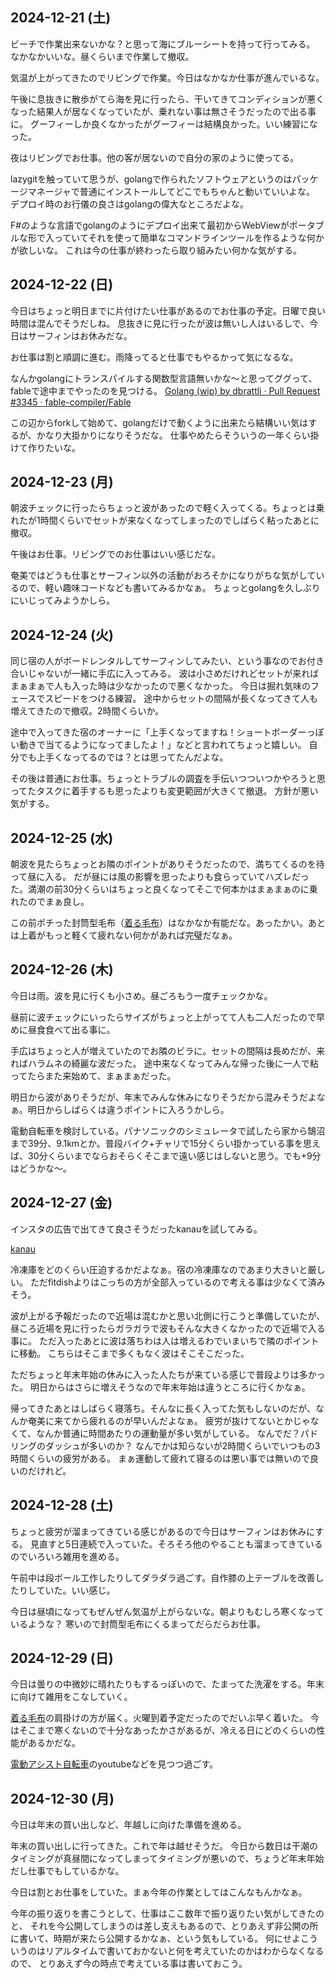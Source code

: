 ## 2024-12-21 (土)

ビーチで作業出来ないかな？と思って海にブルーシートを持って行ってみる。
なかなかいいな。昼くらいまで作業して撤収。

気温が上がってきたのでリビングで作業。今日はなかなか仕事が進んでいるな。

午後に息抜きに散歩がてら海を見に行ったら、干いてきてコンディションが悪くなった結果人が居なくなっていたが、乗れない事は無さそうだったので出る事に。
グーフィーしか良くなかったがグーフィーは結構良かった。いい練習になった。

夜はリビングでお仕事。他の客が居ないので自分の家のように使ってる。

lazygitを触っていて思うが、golangで作られたソフトウェアというのはパッケージマネージャで普通にインストールしてどこでもちゃんと動いていいよな。
デプロイ時のお行儀の良さはgolangの偉大なところだよな。

F#のような言語でgolangのようにデプロイ出来て最初からWebViewがポータブルな形で入っていてそれを使って簡単なコマンドラインツールを作るような何かが欲しいな。
これは今の仕事が終わったら取り組みたい何かな気がする。

## 2024-12-22 (日)

今日はちょっと明日までに片付けたい仕事があるのでお仕事の予定。日曜で良い時間は混んでそうだしね。
息抜きに見に行ったが波は無いし人はいるしで、今日はサーフィンはお休みだな。

お仕事は割と順調に進む。雨降ってると仕事でもやるかって気になるな。

なんかgolangにトランスパイルする関数型言語無いかな〜と思ってググって、fableで途中までやったのを見つける。 [Golang (wip) by dbrattli · Pull Request #3345 · fable-compiler/Fable](https://github.com/fable-compiler/Fable/pull/3345)

この辺からforkして始めて、golangだけで動くように出来たら結構いい気はするが、かなり大掛かりになりそうだな。
仕事やめたらそういうの一年くらい掛けて作りたいな。

## 2024-12-23 (月)

朝波チェックに行ったらちょっと波があったので軽く入ってくる。ちょっとは乗れたが1時間くらいでセットが来なくなってしまったのでしばらく粘ったあとに撤収。

午後はお仕事。リビングでのお仕事はいい感じだな。

奄美ではどうも仕事とサーフィン以外の活動がおろそかになりがちな気がしているので、軽い趣味コードなども書いてみるかなぁ。
ちょっとgolangを久しぶりにいじってみようかしら。

## 2024-12-24 (火)

同じ宿の人がボードレンタルしてサーフィンしてみたい、という事なのでお付き合いじゃないが一緒に手広に入ってみる。
波は小さめだけれどセットが来ればまぁまぁで人も入った時は少なかったので悪くなかった。
今日は掘れ気味のフェースでスピードをつける練習。
途中からセットの間隔が長くなってきて人も増えてきたので撤収。2時間くらいか。

途中で入ってきた宿のオーナーに「上手くなってますね！ショートボーダーっぽい動きで当てるようになってましたよ！」などと言われてちょっと嬉しい。
自分でも上手くなってるのでは？とは思ってたんだよな。

その後は普通にお仕事。ちょっとトラブルの調査を手伝いつついつかやろうと思ってたタスクに着手するも思ったよりも変更範囲が大きくて撤退。
方針が悪い気がする。

## 2024-12-25 (水)

朝波を見たらちょっとお隣のポイントがありそうだったので、満ちてくるのを待って昼に入る。
だが昼には風の影響を思ったよりも食らっていてハズレだった。満潮の前30分くらいはちょっと良くなってそこで何本かはまぁまぁのに乗れたのでまぁ良し。

この前ポチった封筒型毛布（[着る毛布](%E7%9D%80%E3%82%8B%E6%AF%9B%E5%B8%83)）はなかなか有能だな。あったかい。あとは上着がもっと軽くて疲れない何かがあれば完璧だなぁ。

## 2024-12-26 (木)

今日は雨。波を見に行くも小さめ。昼ごろもう一度チェックかな。

昼前に波チェックにいったらサイズがちょっと上がってて人も二人だったので早めに昼食食べて出る事に。

手広はちょっと人が増えていたのでお隣のビラに。セットの間隔は長めだが、来ればハラムネの綺麗な波だった。
途中来なくなってみんな帰った後に一人で粘ってたらまた来始めて、まぁまぁだった。

明日から波がありそうだが、年末でみんな休みになりそうだから混みそうだよなぁ。明日からしばらくは違うポイントに入ろうかしら。

電動自転車を検討している。パナソニックのシミュレータで試したら家から鵠沼まで39分、9.1kmとか。普段バイク+チャリで15分くらい掛かっている事を思えば、30分くらいまでならおそらくそこまで遠い感じはしないと思う。でも+9分はどうかな〜。

## 2024-12-27 (金)

インスタの広告で出てきて良さそうだったkanauを試してみる。

[kanau](https://shokunosoyokaze.com/shop/pages/kanau.aspx)

冷凍庫をどのくらい圧迫するかだよなぁ。宿の冷凍庫なのであまり大きいと厳しい。
ただfitdishよりはこっちの方が全部入っているので考える事は少なくて済みそう。

波が上がる予報だったので近場は混むかと思い北側に行こうと準備していたが、昼ころ近場を見に行ったらガラガラで波もそんな大きくなかったので近場で入る事に。
ただ入ったあとに波は落ちわは人は増えるわでいまいちで隣のポイントに移動。
こちらはそこまで多くもなく波はそこそこだった。

ただちょっと年末年始の休みに入った人たちが来ている感じで普段よりは多かった。
明日からはさらに増えそうなので年末年始は違うところに行くかなぁ。

帰ってきたあとはしばらく寝落ち。そんなに長く入ってた気もしないのだが、なんか奄美に来てから疲れるのが早いんだよなぁ。
疲労が抜けてないとかじゃなくて、なんか普通に時間あたりの運動量が多い気がしている。
なんでだ？パドリングのダッシュが多いのか？
なんでかは知らないが2時間くらいでいつもの3時間くらいの疲労がある。
まぁ運動して疲れて寝るのは悪い事では無いので良いのだけれど。

## 2024-12-28 (土)

ちょっと疲労が溜まってきている感じがあるので今日はサーフィンはお休みにする。
見直すと5日連続で入っていた。そろそろ他のやることも溜まってきているのでいろいろ雑用を進める。

午前中は段ボール工作したりしてダラダラ過ごす。自作膝の上テーブルを改善したりしていた。いい感じ。

今日は昼頃になってもぜんぜん気温が上がらないな。朝よりもむしろ寒くなっているような？
寒いので封筒型毛布にくるまってだらだらお仕事。

## 2024-12-29 (日)

今日は曇りの中微妙に晴れたりもするっぽいので、たまってた洗濯をする。年末に向けて雑用をこなしていく。

[着る毛布](%E7%9D%80%E3%82%8B%E6%AF%9B%E5%B8%83)の肩掛けの方が届く。火曜到着予定だったのでだいぶ早く着いた。
今はそこまで寒くないので十分なあったかさがあるが、冷える日にどのくらいの性能があるかだな。

[電動アシスト自転車](%E9%9B%BB%E5%8B%95%E3%82%A2%E3%82%B7%E3%82%B9%E3%83%88%E8%87%AA%E8%BB%A2%E8%BB%8A)のyoutubeなどを見つつ過ごす。

## 2024-12-30 (月)

今日は年末の買い出しなど、年越しに向けた準備を進める。

年末の買い出しに行ってきた。これで年は越せそうだ。
今日から数日は干潮のタイミングが真昼間になってしまってタイミングが悪いので、ちょうど年末年始だし仕事でもしているかな。

今日は割とお仕事をしていた。まぁ今年の作業としてはこんなもんかなぁ。

今年の振り返りを書こうとして、仕事はここ数年で振り返りたい気がしてきたのと、
それを今公開してしまうのは差し支えもあるので、とりあえず非公開の所に書いて、時期が来たら公開するかなぁ、という気もしている。
何にせよこういうのはリアルタイムで書いておかないと何を考えていたのかはわからなくなるので、
とりあえず今の時点で考えている事は書いておこう。